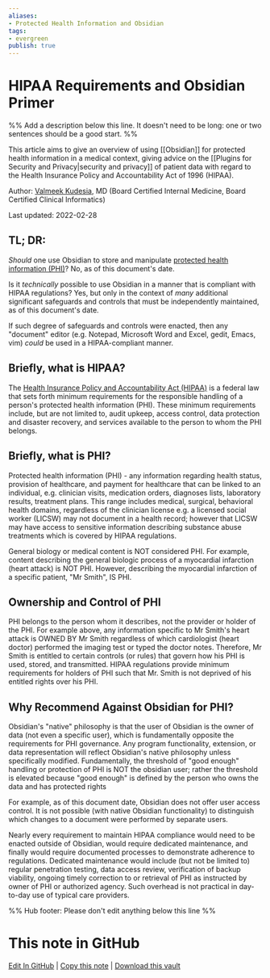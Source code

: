 ```yaml
---
aliases: 
- Protected Health Information and Obsidian
tags:
- evergreen
publish: true
---
```


# HIPAA Requirements and Obsidian Primer

%% Add a description below this line. It doesn't need to be long: one or two sentences should be a good start. %%

This article aims to give an overview of using [[Obsidian]] for protected health information in a medical context, giving advice on the [[Plugins for Security and Privacy|security and privacy]] of patient data with regard to the Health Insurance Policy and Accountability Act of 1996 (HIPAA).

Author: [Valmeek Kudesia](https://www.linkedin.com/in/valmeekkudesia), MD (Board Certified Internal Medicine, Board Certified Clinical Informatics)

Last updated: 2022-02-28

## TL; DR:
*Should* one use Obsidian to store and manipulate [protected health information (PHI)](https://www.hhs.gov/answers/hipaa/what-is-phi/index.html)? No, as of this document's date.

Is it *technically* possible to use Obsidian in a manner that is compliant with HIPAA regulations? Yes, but only in the context of *many* additional significant safeguards and controls that must be independently maintained, as of this document's date.

If such degree of safeguards and controls were enacted, then any "document" editor (e.g. Notepad, Microsoft Word and Excel, gedit, Emacs, vim) *could* be used in a HIPAA-compliant manner.

## Briefly, what is HIPAA?
The [Health Insurance Policy and Accountability Act (HIPAA)](https://www.cdc.gov/phlp/publications/topic/hipaa.html) is a federal law that sets forth minimum requirements for the responsible handling of a person's protected health information (PHI). These minimum requirements include, but are not limited to, audit upkeep, access control, data protection and disaster recovery, and services available to the person to whom the PHI belongs.

## Briefly, what is PHI?
Protected health information (PHI) - any information regarding health status, provision of healthcare, and payment for healthcare that can be linked to an individual, e.g. clinician visits, medication orders, diagnoses lists, laboratory results, treatment plans. This range includes medical, surgical, behavioral health domains, regardless of the clinician license e.g. a licensed social worker (LICSW) may not document in a health record; however that LICSW may have access to sensitive information describing substance abuse treatments which is covered by HIPAA regulations.

General biology or medical content is NOT considered PHI. For example, content describing the general biologic process of a myocardial infarction (heart attack) is NOT PHI. However, describing the myocardial infarction of a specific patient, "Mr Smith", IS PHI.

## Ownership and Control of PHI
PHI belongs to the person whom it describes, not the provider or holder of the PHI. For example above, any information specific to Mr Smith's heart attack is OWNED BY Mr Smith regardless of which cardiologist (heart doctor) performed the imaging test or typed the doctor notes. Therefore, Mr Smith is entitled to certain controls (or rules) that govern how his PHI is used, stored, and transmitted. HIPAA regulations provide minimum requirements for holders of PHI such that Mr. Smith is not deprived of his entitled rights over his PHI.

## Why Recommend Against Obsidian for PHI?
Obsidian's "native" philosophy is that the user of Obsidian is the owner of data (not even a specific user), which is fundamentally opposite the requirements for PHI governance. Any program functionality, extension, or data representation will reflect Obsidian's native philosophy unless specifically modified. Fundamentally, the threshold of "good enough" handling or  protection of PHI is NOT the obsidian user; rather the threshold is elevated because "good enough" is defined by the person who owns the data and has protected rights

For example, as of this document date, Obsidian does not offer user access control. It is not possible (with native Obsidian functionality) to distinguish which changes to a document were performed by separate users.

Nearly every requirement to maintain HIPAA compliance would need to be enacted outside of Obsidian, would require dedicated maintenance, and finally would require documented processes to demonstrate adherence to regulations. Dedicated maintenance would include (but not be limited to) regular penetration testing, data access review, verification of backup viability, ongoing timely correction to or retrieval of PHI as instructed by owner of PHI or authorized agency. Such overhead is not practical in day-to-day use of typical care providers.

%% Hub footer: Please don't edit anything below this line %%

# This note in GitHub

<span class="git-footer">[Edit In GitHub](https://github.dev/obsidian-community/obsidian-hub/blob/main/04%20-%20Guides%2C%20Workflows%2C%20%26%20Courses/Guides/HIPAA%20Requirements%20and%20Obsidian%20Primer.md "git-hub-edit-note") | [Copy this note](https://raw.githubusercontent.com/obsidian-community/obsidian-hub/main/04%20-%20Guides%2C%20Workflows%2C%20%26%20Courses/Guides/HIPAA%20Requirements%20and%20Obsidian%20Primer.md "git-hub-copy-note") | [Download this vault](https://github.com/obsidian-community/obsidian-hub/archive/refs/heads/main.zip "git-hub-download-vault") </span>
